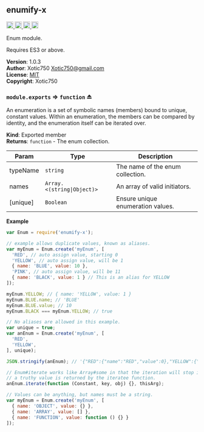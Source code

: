 <a name="module_enumify-x"></a>

## enumify-x
<a href="https://travis-ci.org/Xotic750/enumify-x"
title="Travis status">
<img
src="https://travis-ci.org/Xotic750/enumify-x.svg?branch=master"
alt="Travis status" height="18">
</a>
<a href="https://david-dm.org/Xotic750/enumify-x"
title="Dependency status">
<img src="https://david-dm.org/Xotic750/enumify-x.svg"
alt="Dependency status" height="18"/>
</a>
<a
href="https://david-dm.org/Xotic750/enumify-x#info=devDependencies"
title="devDependency status">
<img src="https://david-dm.org/Xotic750/enumify-x/dev-status.svg"
alt="devDependency status" height="18"/>
</a>
<a href="https://badge.fury.io/js/enumify-x" title="npm version">
<img src="https://badge.fury.io/js/enumify-x.svg"
alt="npm version" height="18">
</a>

Enum module.

Requires ES3 or above.

**Version**: 1.0.3  
**Author**: Xotic750 <Xotic750@gmail.com>  
**License**: [MIT](&lt;https://opensource.org/licenses/MIT&gt;)  
**Copyright**: Xotic750  
<a name="exp_module_enumify-x--module.exports"></a>

### `module.exports` ⇒ <code>function</code> ⏏
An enumeration is a set of symbolic names (members) bound to unique, constant
values. Within an enumeration, the members can be compared by identity, and
the enumeration itself can be iterated over.

**Kind**: Exported member  
**Returns**: <code>function</code> - The enum collection.  

| Param | Type | Description |
| --- | --- | --- |
| typeName | <code>string</code> | The name of the enum collection. |
| names | <code>Array.&lt;(string\|Object)&gt;</code> | An array of valid initiators. |
| [unique] | <code>Boolean</code> | Ensure unique enumeration values. |

**Example**  
```js
var Enum = require('enumify-x');

// example allows duplicate values, known as aliases.
var myEnum = Enum.create('myEnum', [
  'RED', // auto assign value, starting 0
  'YELLOW', // auto assign value, will be 1
  { name: 'BLUE', value: 10 },
  'PINK', // auto assign value, will be 11
  { name: 'BLACK', value: 1 } // This is an alias for YELLOW
]);

myEnum.YELLOW; // { name: 'YELLOW', value: 1 }
myEnum.BLUE.name; // 'BLUE'
myEnum.BLUE.value; // 10
myEnum.BLACK === myEnum.YELLOW; // true

// No aliases are allowed in this example.
var unique = true;
var anEnum = Enum.create('myEnum', [
  'RED',
  'YELLOW',
], unique);

JSON.stringify(anEnum); // '{"RED":{"name":"RED","value":0},"YELLOW":{"name":"YELLOW","value":1}}'

// Enum#iterate works like Array#some in that the iteration will stop if
// a truthy value is returned by the iteratee function.
anEnum.iterate(function (Constant, key, obj) {}, thisArg);

// Values can be anything, but names must be a string.
var myEnum = Enum.create('myEnum', [
  { name: 'OBJECT', value: {} },
  { name: 'ARRAY', value: [] },
  { name: 'FUNCTION', value: function () {} }
]);
```
